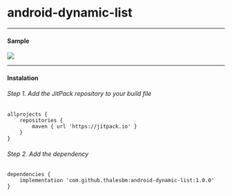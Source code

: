 # android-dynamic-list

------

#### Sample

![](demo/demo.gif)

------

#### Instalation

###### Step 1. Add the JitPack repository to your build file
```
allprojects {
    repositories {
        maven { url 'https://jitpack.io' }
    }
}
```

###### Step 2. Add the dependency
```
dependencies {
    implementation 'com.github.thalesbm:android-dynamic-list:1.0.0'
}
```
